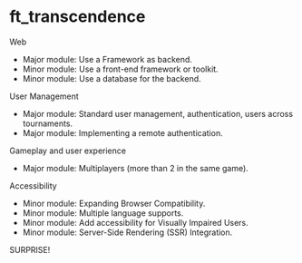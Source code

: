 # ft_transcendence

Web
- Major module: Use a Framework as backend.
- Minor module: Use a front-end framework or toolkit.
- Minor module: Use a database for the backend.

User Management
- Major module: Standard user management, authentication, users across tournaments.
- Major module: Implementing a remote authentication.

Gameplay and user experience
- Major module: Multiplayers (more than 2 in the same game).

Accessibility
- Minor module: Expanding Browser Compatibility.
- Minor module: Multiple language supports.
- Minor module: Add accessibility for Visually Impaired Users.
- Minor module: Server-Side Rendering (SSR) Integration.


SURPRISE!
